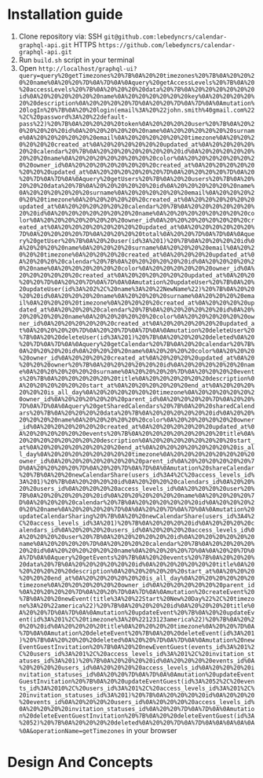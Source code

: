 # Installation guide
1. Clone repository via:
  SSH ```git@github.com:lebedyncrs/calendar-graphql-api.git```
  HTTPS ```https://github.com/lebedyncrs/calendar-graphql-api.git```
2. Run ```build.sh``` script in your terminal
3. Open ```http://localhost/graphql-ui?query=query%20getTimezones%20%7B%0A%20%20timezones%20%7B%0A%20%20%20%20name%0A%20%20%7D%0A%7D%0A%0Aquery%20getAccessLevels%20%7B%0A%20%20accessLevels%20%7B%0A%20%20%20%20data%20%7B%0A%20%20%20%20%20%20id%0A%20%20%20%20%20%20name%0A%20%20%20%20%20%20key%0A%20%20%20%20%20%20description%0A%20%20%20%20%7D%0A%20%20%7D%0A%7D%0A%0Amutation%20logIn%20%7B%0A%20%20login(email%3A%20%22john.smith%40gmail.com%22%2C%20password%3A%20%22default-pass%22)%20%7B%0A%20%20%20%20token%0A%20%20%20%20user%20%7B%0A%20%20%20%20%20%20id%0A%20%20%20%20%20%20name%0A%20%20%20%20%20%20surname%0A%20%20%20%20%20%20email%0A%20%20%20%20%20%20timezone%0A%20%20%20%20%20%20created_at%0A%20%20%20%20%20%20updated_at%0A%20%20%20%20%20%20calendar%20%7B%0A%20%20%20%20%20%20%20%20id%0A%20%20%20%20%20%20%20%20name%0A%20%20%20%20%20%20%20%20color%0A%20%20%20%20%20%20%20%20owner_id%0A%20%20%20%20%20%20%20%20created_at%0A%20%20%20%20%20%20%20%20updated_at%0A%20%20%20%20%20%20%7D%0A%20%20%20%20%7D%0A%20%20%7D%0A%7D%0A%0Aquery%20getUsers%20%7B%0A%20%20users%20%7B%0A%20%20%20%20data%20%7B%0A%20%20%20%20%20%20id%0A%20%20%20%20%20%20name%0A%20%20%20%20%20%20surname%0A%20%20%20%20%20%20email%0A%20%20%20%20%20%20timezone%0A%20%20%20%20%20%20created_at%0A%20%20%20%20%20%20updated_at%0A%20%20%20%20%20%20calendar%20%7B%0A%20%20%20%20%20%20%20%20id%0A%20%20%20%20%20%20%20%20name%0A%20%20%20%20%20%20%20%20color%0A%20%20%20%20%20%20%20%20owner_id%0A%20%20%20%20%20%20%20%20created_at%0A%20%20%20%20%20%20%20%20updated_at%0A%20%20%20%20%20%20%7D%0A%20%20%20%20%7D%0A%20%20%20%20total%0A%20%20%7D%0A%7D%0A%0Aquery%20getUser%20%7B%0A%20%20user(id%3A%201)%20%7B%0A%20%20%20%20id%0A%20%20%20%20name%0A%20%20%20%20surname%0A%20%20%20%20email%0A%20%20%20%20timezone%0A%20%20%20%20created_at%0A%20%20%20%20updated_at%0A%20%20%20%20calendar%20%7B%0A%20%20%20%20%20%20id%0A%20%20%20%20%20%20name%0A%20%20%20%20%20%20color%0A%20%20%20%20%20%20owner_id%0A%20%20%20%20%20%20created_at%0A%20%20%20%20%20%20updated_at%0A%20%20%20%20%7D%0A%20%20%7D%0A%7D%0A%0Amutation%20updateUser%20%7B%0A%20%20updateUser(id%3A%202%2C%20name%3A%20%22NewName%22)%20%7B%0A%20%20%20%20id%0A%20%20%20%20name%0A%20%20%20%20surname%0A%20%20%20%20email%0A%20%20%20%20timezone%0A%20%20%20%20created_at%0A%20%20%20%20updated_at%0A%20%20%20%20calendar%20%7B%0A%20%20%20%20%20%20id%0A%20%20%20%20%20%20name%0A%20%20%20%20%20%20color%0A%20%20%20%20%20%20owner_id%0A%20%20%20%20%20%20created_at%0A%20%20%20%20%20%20updated_at%0A%20%20%20%20%7D%0A%20%20%7D%0A%7D%0A%0Amutation%20deleteUser%20%7B%0A%20%20deleteUser(id%3A%201)%20%7B%0A%20%20%20%20deleted%0A%20%20%7D%0A%7D%0A%0Aquery%20getCalendar%20%7B%0A%20%20calendar%20%7B%0A%20%20%20%20id%0A%20%20%20%20name%0A%20%20%20%20color%0A%20%20%20%20owner_id%0A%20%20%20%20created_at%0A%20%20%20%20updated_at%0A%20%20%20%20owner%20%7B%0A%20%20%20%20%20%20id%0A%20%20%20%20%20%20name%0A%20%20%20%20%20%20surname%0A%20%20%20%20%7D%0A%20%20%20%20events%20%7B%0A%20%20%20%20%20%20title%0A%20%20%20%20%20%20description%0A%20%20%20%20%20%20start_at%0A%20%20%20%20%20%20end_at%0A%20%20%20%20%20%20is_all_day%0A%20%20%20%20%20%20timezone%0A%20%20%20%20%20%20owner_id%0A%20%20%20%20%20%20parent_id%0A%20%20%20%20%7D%0A%20%20%7D%0A%7D%0A%0Aquery%20getSharedCalendars%20%7B%0A%20%20sharedCalendars%20%7B%0A%20%20%20%20data%20%7B%0A%20%20%20%20%20%20id%0A%20%20%20%20%20%20name%0A%20%20%20%20%20%20color%0A%20%20%20%20%20%20owner_id%0A%20%20%20%20%20%20created_at%0A%20%20%20%20%20%20updated_at%0A%20%20%20%20%20%20events%20%7B%0A%20%20%20%20%20%20%20%20title%0A%20%20%20%20%20%20%20%20description%0A%20%20%20%20%20%20%20%20start_at%0A%20%20%20%20%20%20%20%20end_at%0A%20%20%20%20%20%20%20%20is_all_day%0A%20%20%20%20%20%20%20%20timezone%0A%20%20%20%20%20%20%20%20owner_id%0A%20%20%20%20%20%20%20%20parent_id%0A%20%20%20%20%20%20%7D%0A%20%20%20%20%7D%0A%20%20%7D%0A%7D%0A%0Amutation%20shareCalendar%20%7B%0A%20%20newCalendarShare(users_id%3A4%2C%20access_levels_id%3A%201)%20%7B%0A%20%20%20%20id%0A%20%20%20%20calendars_id%0A%20%20%20%20users_id%0A%20%20%20%20access_levels_id%0A%20%20%20%20user%20%7B%0A%20%20%20%20%20%20id%0A%20%20%20%20%20%20name%0A%20%20%20%20%7D%0A%20%20%20%20calendar%20%7B%0A%20%20%20%20%20%20id%0A%20%20%20%20%20%20name%0A%20%20%20%20%7D%0A%0A%20%20%7D%0A%7D%0A%0Amutation%20updateCalendarSharing%20%7B%0A%20%20newCalendarShare(users_id%3A4%2C%20access_levels_id%3A%201)%20%7B%0A%20%20%20%20id%0A%20%20%20%20calendars_id%0A%20%20%20%20users_id%0A%20%20%20%20access_levels_id%0A%20%20%20%20user%20%7B%0A%20%20%20%20%20%20id%0A%20%20%20%20%20%20name%0A%20%20%20%20%7D%0A%20%20%20%20calendar%20%7B%0A%20%20%20%20%20%20id%0A%20%20%20%20%20%20name%0A%20%20%20%20%7D%0A%0A%20%20%7D%0A%7D%0A%0Aquery%20getEvents%20%7B%0A%20%20events%20%7B%0A%20%20%20%20data%20%7B%0A%20%20%20%20%20%20id%0A%20%20%20%20%20%20title%0A%20%20%20%20%20%20description%0A%20%20%20%20%20%20start_at%0A%20%20%20%20%20%20end_at%0A%20%20%20%20%20%20is_all_day%0A%20%20%20%20%20%20timezone%0A%20%20%20%20%20%20owner_id%0A%20%20%20%20%20%20parent_id%0A%20%20%20%20%7D%0A%20%20%7D%0A%7D%0A%0Amutation%20createEvent%20%7B%0A%20%20newEvent(title%3A%20%22Start%20New%20Day%22%2C%20timezone%3A%20%22america%22)%20%7B%0A%20%20%20%20id%0A%20%20%20%20title%0A%20%20%7D%0A%7D%0A%0Amutation%20updateEvent%20%7B%0A%20%20updateEvent(id%3A%201%2C%20timezone%3A%20%22123123america%22)%20%7B%0A%20%20%20%20id%0A%20%20%20%20title%0A%20%20%20%20timezone%0A%20%20%7D%0A%7D%0A%0Amutation%20deleteEvent%20%7B%0A%20%20deleteEvent(id%3A%201)%20%7B%0A%20%20%20%20deleted%0A%20%20%7D%0A%7D%0A%0Amutation%20newEventGuestInvitation%20%7B%0A%20%20newEventGuest(events_id%3A%201%2C%20users_id%3A%201%2C%20access_levels_id%3A%201%2C%20invitation_statuses_id%3A%201)%20%7B%0A%20%20%20%20id%0A%20%20%20%20events_id%0A%20%20%20%20users_id%0A%20%20%20%20access_levels_id%0A%20%20%20%20invitation_statuses_id%0A%20%20%7D%0A%7D%0A%0Amutation%20updateEventGuestInvitation%20%7B%0A%20%20updateEventGuest(id%3A%2052%2C%20events_id%3A%2010%2C%20users_id%3A%201%2C%20access_levels_id%3A%201%2C%20invitation_statuses_id%3A%201)%20%7B%0A%20%20%20%20id%0A%20%20%20%20events_id%0A%20%20%20%20users_id%0A%20%20%20%20access_levels_id%0A%20%20%20%20invitation_statuses_id%0A%20%20%7D%0A%7D%0A%0Amutation%20deleteEventGuestInvitation%20%7B%0A%20%20deleteEventGuest(id%3A%2052)%20%7B%0A%20%20%20%20deleted%0A%20%20%7D%0A%7D%0A%0A%0A%0A%0A%0A&operationName=getTimezones``` in your browser


# Design And Concepts
